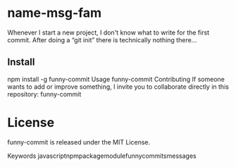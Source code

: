 # name-msg-fam

Whenever I start a new project, I don't know what to write for the first commit. After doing a “git init” there is technically nothing there...

## Install
npm install -g funny-commit
Usage
funny-commit
Contributing
If someone wants to add or improve something, I invite you to collaborate directly in this repository: funny-commit

# License
funny-commit is released under the MIT License.

Keywords
javascriptnpmpackagemodulefunnycommitsmessages